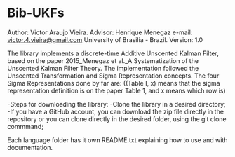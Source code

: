 # Bib-UKFs
Author: Victor Araujo Vieira.
Advisor: Henrique Menegaz
e-mail: victor.4.vieira@gmail.com
University of Brasilia - Brazil.
Version: 1.0

The library implements a discrete-time Additive Unscented Kalman Filter, based on the paper 2015_Menegaz et al._A Systematization of the Unscented Kalman Filter Theory. The implementation followed the Unscented Transformation and Sigma Representation concepts. The four Sigma Representations done by far are: 
((Table I, x) means that the sigma representation definition is on the paper Table 1, and x means which row is)

-Steps for downloading the library: 
		-Clone the library in a desired directory;
		-If you have a GitHub account, you can download the zip file directly in the repository or you can clone directly in the       desired folder, using the git clone <clone-link> commmand;
    
Each language folder has it own README.txt explaining how to use and with documentation.
